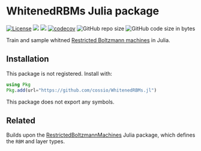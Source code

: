 # WhitenedRBMs Julia package

[![License](https://img.shields.io/badge/license-MIT-green.svg)](https://github.com/cossio/WhitenedRBMs.jl/blob/master/LICENSE.md)
[![](https://img.shields.io/badge/docs-dev-blue.svg)](https://cossio.github.io/WhitenedRBMs.jl/dev)
![](https://github.com/cossio/WhitenedRBMs.jl/workflows/CI/badge.svg)
[![codecov](https://codecov.io/gh/cossio/WhitenedRBMs.jl/branch/master/graph/badge.svg?token=90I3AJIZIG)](https://codecov.io/gh/cossio/WhitenedRBMs.jl)
![GitHub repo size](https://img.shields.io/github/repo-size/cossio/WhitenedRBMs.jl)
![GitHub code size in bytes](https://img.shields.io/github/languages/code-size/cossio/WhitenedRBMs.jl)

Train and sample whitned [Restricted Boltzmann machines](https://en.wikipedia.org/wiki/Restricted_Boltzmann_machine) in Julia.

## Installation

This package is not registered.
Install with:

```julia
using Pkg
Pkg.add(url="https://github.com/cossio/WhitenedRBMs.jl")
```

This package does not export any symbols.

## Related

Builds upon the [RestrictedBoltzmannMachines](https://github.com/cossio/RestrictedBoltzmannMachines.jl) Julia package, which defines the `RBM` and layer types.